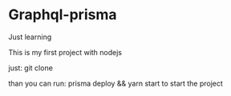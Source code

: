 # Graphql-prisma
Just learning

This is my first project with nodejs

just: git clone

than you can run: prisma deploy && yarn start to start the project
